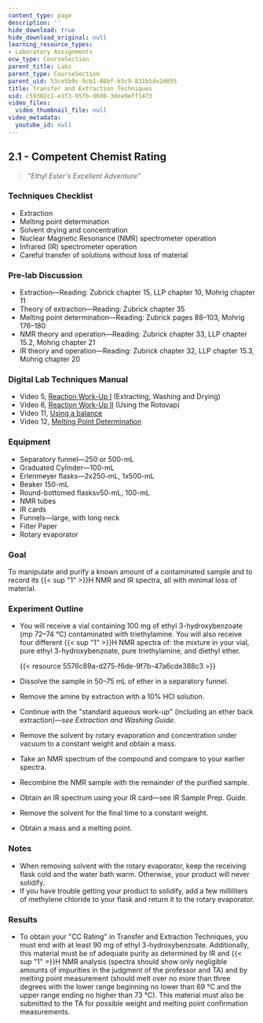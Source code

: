 ```yaml
---
content_type: page
description: ''
hide_download: true
hide_download_original: null
learning_resource_types:
- Laboratory Assignments
ocw_type: CourseSection
parent_title: Labs
parent_type: CourseSection
parent_uid: 53ce5b9c-9cb1-08bf-b3c9-831b5de2d055
title: Transfer and Extraction Techniques
uid: c59302c1-e1f3-95fb-d6d8-3dea9eff1473
video_files:
  video_thumbnail_file: null
video_metadata:
  youtube_id: null
---
```


2.1 - Competent Chemist Rating
------------------------------

> _"Ethyl Ester's Excellent Adventure"_

### Techniques Checklist

*   Extraction
*   Melting point determination
*   Solvent drying and concentration
*   Nuclear Magnetic Resonance (NMR) spectrometer operation
*   Infrared (IR) spectrometer operation
*   Careful transfer of solutions without loss of material

### Pre-lab Discussion

*   Extraction—Reading: Zubrick chapter 15, LLP chapter 10, Mohrig chapter 11
*   Theory of extraction—Reading: Zubrick chapter 35
*   Melting point determination—Reading: Zubrick pages 88–103, Mohrig 176–180
*   NMR theory and operation—Reading: Zubrick chapter 33, LLP chapter 15.2, Mohrig chapter 21
*   IR theory and operation—Reading: Zubrick chapter 32, LLP chapter 15.3, Mohrig chapter 20

### Digital Lab Techniques Manual

*   Video 5, [Reaction Work-Up I](/courses/res-5-0001-digital-lab-techniques-manual-spring-2007/resources/reaction-work-up-i) (Extracting, Washing and Drying)
*   Video 6, [Reaction Work-Up II](/courses/res-5-0001-digital-lab-techniques-manual-spring-2007/resources/reaction-work-up-ii) (Using the Rotovap)
*   Video 11, [Using a balance](/courses/res-5-0001-digital-lab-techniques-manual-spring-2007/resources/using-a-balance)
*   Video 12, [Melting Point Determination](/courses/res-5-0001-digital-lab-techniques-manual-spring-2007/resources/melting-point-determination)

### Equipment

*   Separatory funnel—250 or 500-mL
*   Graduated Cylinder—100-mL
*   Erlenmeyer flasks—2x250-mL, 1x500-mL
*   Beaker 150-mL
*   Round-bottomed flasksv50-mL, 100-mL
*   NMR tubes
*   IR cards
*   Funnels—large, with long neck
*   Filter Paper
*   Rotary evaporator

### Goal

To manipulate and purify a known amount of a contaminated sample and to record its {{< sup "1" >}}H NMR and IR spectra, all with minimal loss of material.

### Experiment Outline

*   You will receive a vial containing 100 mg of ethyl 3-hydroxybenzoate (mp 72–74 °C) contaminated with triethylamine. You will also receive four different {{< sup "1" >}}H NMR spectra of: the mixture in your vial, pure ethyl 3-hydroxybenzoate, pure triethylamine, and diethyl ether.  
      
    {{< resource 5576c89a-d275-f6de-9f7b-47a6cde388c3 >}}
*   Dissolve the sample in 50–75 mL of ether in a separatory funnel.
*   Remove the amine by extraction with a 10% HCl solution.
*   Continue with the "standard aqueous work-up" (including an ether back extraction)—_see Extraction and Washing Guide_.
*   Remove the solvent by rotary evaporation and concentration under vacuum to a constant weight and obtain a mass.
*   Take an NMR spectrum of the compound and compare to your earlier spectra.
*   Recombine the NMR sample with the remainder of the purified sample.
*   Obtain an IR spectrum using your IR card—see IR Sample Prep. Guide.
*   Remove the solvent for the final time to a constant weight.
*   Obtain a mass and a melting point.

### Notes

*   When removing solvent with the rotary evaporator, keep the receiving flask cold and the water bath warm. Otherwise, your product will never solidify.
*   If you have trouble getting your product to solidify, add a few milliliters of methylene chloride to your flask and return it to the rotary evaporator.

### Results

*   To obtain your "CC Rating" in Transfer and Extraction Techniques, you must end with at least 90 mg of ethyl 3-hydroxybenzoate. Additionally, this material must be of adequate purity as determined by IR and {{< sup "1" >}}H NMR analysis (spectra should show only negligible amounts of impurities in the judgment of the professor and TA) and by melting point measurement (should melt over no more than three degrees with the lower range beginning no lower than 69 °C and the upper range ending no higher than 73 °C). This material must also be submitted to the TA for possible weight and melting point confirmation measurements.